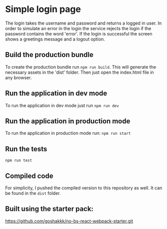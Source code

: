 # Simple login page


The login takes the username and password and returns a logged in user. In order to simulate an error in the login the service rejects the login if the password contains the word 'error'.
If the login is successful the screen shows a greetings message and a logout option.

## Build the production bundle
To create the production bundle run ```npm run build```. This will generate the necessary assets in the 'dist' folder. Then just open the index.html file in any browser.

## Run the application in dev mode
To run the application in dev mode just run ```npm run dev```

## Run the application in production mode
To run the application in production mode run: ```npm run start```

## Run the tests
```npm run test```

## Compiled code
For simplicity, I pushed the compiled version to this repository as well. It can be found in the ```dist``` folder.


## Built using the starter pack:
https://github.com/goshakkk/no-bs-react-webpack-starter.git
